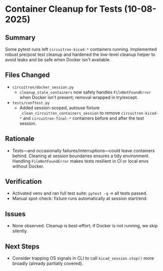 # Container Cleanup for Tests (10-08-2025)

## Summary
Some pytest runs left `circuitron-kicad-*` containers running. Implemented robust pre/post test cleanup and hardened the low-level cleanup helper to avoid leaks and be safe when Docker isn't available.

## Files Changed
- `circuitron/docker_session.py`
  - `cleanup_stale_containers` now safely handles `FileNotFoundError` when Docker isn't present; removal wrapped in try/except.
- `tests/conftest.py`
  - Added session-scoped, autouse fixture `_clean_circuitron_containers_session` to remove `circuitron-kicad-*` and `circuitron-final-*` containers before and after the test session.

## Rationale
- Tests—and occasionally failures/interruptions—could leave containers behind. Cleaning at session boundaries ensures a tidy environment. Handling `FileNotFoundError` makes tests resilient in CI or local envs without Docker.

## Verification
- Activated venv and ran full test suite: `pytest -q` -> all tests passed.
- Manual spot-check: fixture runs automatically at session start/end.

## Issues
- None observed. Cleanup is best-effort; if Docker is not running, we skip silently.

## Next Steps
- Consider trapping OS signals in CLI to call `kicad_session.stop()` more broadly (already partially covered).
